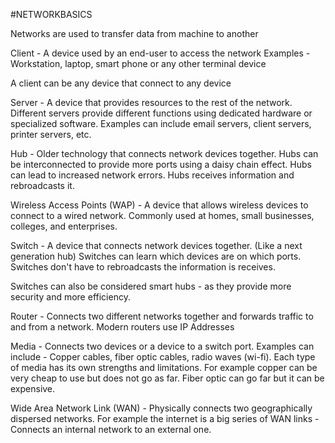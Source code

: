 #NETWORKBASICS

Networks are used to transfer data from machine to another

Client - A device used by an end-user to access the network 
Examples - Workstation, laptop, smart phone or any other terminal device 

A client can be any device that connect to any device 


Server - A device that provides resources to the rest of the network.
Different servers provide different functions using dedicated hardware or specialized software. 
Examples can include email servers, client servers, printer servers, etc.

Hub - Older technology that connects network devices together.
Hubs can be interconnected to provide more ports using a daisy chain effect. Hubs can lead to increased network errors. 
Hubs receives information and rebroadcasts it.

Wireless Access Points (WAP) - A device that allows wireless devices to connect to a wired network. 
Commonly used at homes, small businesses, colleges, and enterprises.

Switch - A device that connects network devices together. (Like a next generation hub)
Switches can learn which devices are on which ports. 
Switches don't have to rebroadcasts the information is receives. 

Switches can also be considered smart hubs - as they provide more security and more efficiency.

Router - Connects two different networks together and forwards traffic to and from a network. 
Modern routers use IP Addresses 

Media - Connects two devices or a device to a switch port.
Examples can include - Copper cables, fiber optic cables, radio waves (wi-fi).
Each type of media has its own strengths and limitations. 
For example copper can be very cheap to use but does not go as far. Fiber optic can go far but it can be expensive.

Wide Area Network Link (WAN) - Physically connects two geographically dispersed networks. 
For example the internet is a big series of WAN links -
Connects an internal network to an external one.


